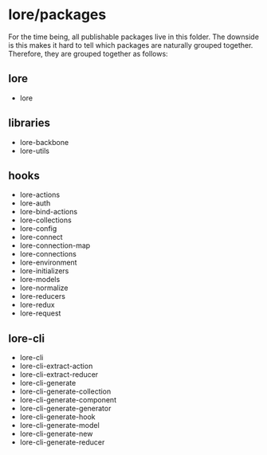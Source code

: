 # lore/packages

For the time being, all publishable packages live in this folder.  The downside is this makes it hard to tell 
which packages are naturally grouped together.  Therefore, they are grouped together as follows:  

## lore
* lore

## libraries
* lore-backbone
* lore-utils

## hooks
* lore-actions
* lore-auth
* lore-bind-actions
* lore-collections
* lore-config
* lore-connect
* lore-connection-map
* lore-connections
* lore-environment
* lore-initializers
* lore-models
* lore-normalize
* lore-reducers
* lore-redux
* lore-request

## lore-cli
* lore-cli
* lore-cli-extract-action
* lore-cli-extract-reducer
* lore-cli-generate
* lore-cli-generate-collection
* lore-cli-generate-component
* lore-cli-generate-generator
* lore-cli-generate-hook
* lore-cli-generate-model
* lore-cli-generate-new
* lore-cli-generate-reducer
